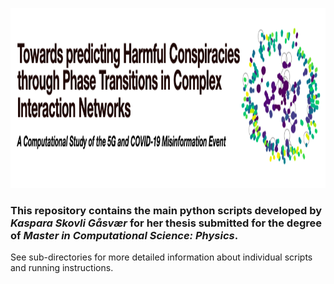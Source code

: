 
<p align="center">
<img src="https://github.com/KasparaGaasvaer/MasterThesis/blob/main/HEADER_repo1.png" width="1000" height="288">
</p>

### This repository contains the main python scripts developed by *Kaspara Skovli Gåsvær* for her thesis submitted for the degree of *Master in Computational Science: Physics*.


See sub-directories for more detailed information about individual scripts and running instructions.
